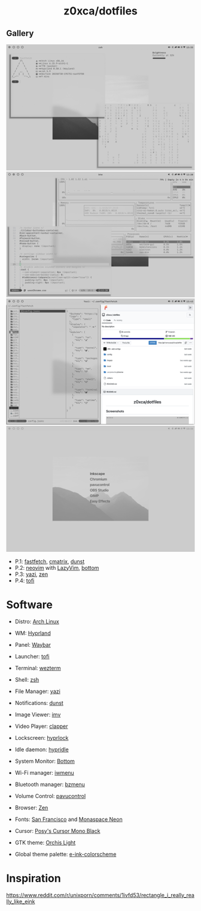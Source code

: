 <h1 align="center">z0xca/dotfiles</h1>

## Gallery

![](.forgejo/1.png)
![](.forgejo/2.png)
![](.forgejo/3.png)
![](.forgejo/4.png)

- P.1: [fastfetch](https://github.com/fastfetch-cli/fastfetch), [cmatrix](https://github.com/abishekvashok/cmatrix), [dunst](https://github.com/dunst-project/dunst)
- P.2: [neovim](https://github.com/neovim/neovim) with [LazyVim](https://github.com/LazyVim/LazyVim), [bottom](https://github.com/ClementTsang/bottom)
- P.3: [yazi](https://github.com/sxyazi/yazi), [zen](https://github.com/zen-browser/desktop)
- P.4: [tofi](https://github.com/philj56/tofi)

# Software

- Distro: [Arch Linux](https://archlinux.org)
- WM: [Hyprland](https://github.com/hyprwm/Hyprland)
- Panel: [Waybar](https://github.com/Alexays/Waybar)
- Launcher: [tofi](https://github.com/philj56/tofi)
- Terminal: [wezterm](https://github.com/wezterm/wezterm)
- Shell: [zsh](https://github.com/zsh-users/zsh)
- File Manager: [yazi](https://github.com/sxyazi/yazi)
- Notifications: [dunst](https://github.com/dunst-project/dunst)
- Image Viewer: [imv](https://sr.ht/~exec64/imv/)
- Video Player: [clapper](https://github.com/Rafostar/clapper)
- Lockscreen: [hyprlock](https://github.com/hyprwm/hyprlock)
- Idle daemon: [hypridle](https://github.com/hyprwm/hypridle)

- System Monitor: [Bottom](https://github.com/ClementTsang/bottom)
- Wi-Fi manager: [iwmenu](https://github.com/e-tho/iwmenu)
- Bluetooth manager: [bzmenu](https://github.com/e-tho/bzmenu)
- Volume Control: [pavucontrol](https://github.com/pulseaudio/pavucontrol)
- Browser: [Zen](https://github.com/zen-browser/desktop)

- Fonts: [San Francisco](https://gitlab.com/chaotic-aur/pkgbuilds/-/tree/main/apple-fonts) and [Monaspace Neon](https://github.com/githubnext/monaspace)
- Cursor: [Posy's Cursor Mono Black](https://github.com/simtrami/posy-improved-cursor-linux)
- GTK theme: [Orchis Light](https://github.com/vinceliuice/Orchis-theme)
- Global theme palette: [e-ink-colorscheme](https://github.com/e-ink-colorscheme)

# Inspiration

https://www.reddit.com/r/unixporn/comments/1ivfd53/rectangle_i_really_really_like_eink
